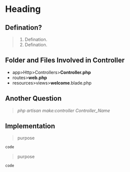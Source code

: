 # Heading
## Defination?
> 1. Defination.
> 2. Defination.
## Folder and Files Involved in Controller
* app>Http>Controllers>**Controller.php**
* routes>**web.php**
* resources>views>**welcome**.blade.php
## Another Question
> *php artisan make:controller Controller_Name*
## Implementation
> purpose
```php
code
```
> purpose
```php
code
```

